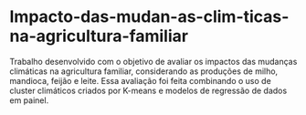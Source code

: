 # Impacto-das-mudan-as-clim-ticas-na-agricultura-familiar
Trabalho desenvolvido com o objetivo de avaliar os impactos das mudanças climáticas na agricultura familiar, considerando as produções de milho, mandioca, feijão e leite. Essa avaliação foi feita combinando o uso de cluster climáticos criados por K-means e modelos de regressão de dados em painel.
